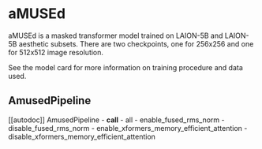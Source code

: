 <!--Copyright 2023 The HuggingFace Team. All rights reserved.

Licensed under the Apache License, Version 2.0 (the "License"); you may not use this file except in compliance with
the License. You may obtain a copy of the License at

http://www.apache.org/licenses/LICENSE-2.0

Unless required by applicable law or agreed to in writing, software distributed under the License is distributed on
an "AS IS" BASIS, WITHOUT WARRANTIES OR CONDITIONS OF ANY KIND, either express or implied. See the License for the
specific language governing permissions and limitations under the License.
-->

# aMUSEd

<TODO>

aMUSEd is a masked transformer model trained on LAION-5B and LAION-5B aesthetic subsets. There are two checkpoints, one for 256x256 and one for 512x512 image resolution.

See the model card <TODO link> for more information on training procedure and data used.

## AmusedPipeline

[[autodoc]] AmusedPipeline
	- __call__
	- all
	- enable_fused_rms_norm
	- disable_fused_rms_norm
	- enable_xformers_memory_efficient_attention
	- disable_xformers_memory_efficient_attention